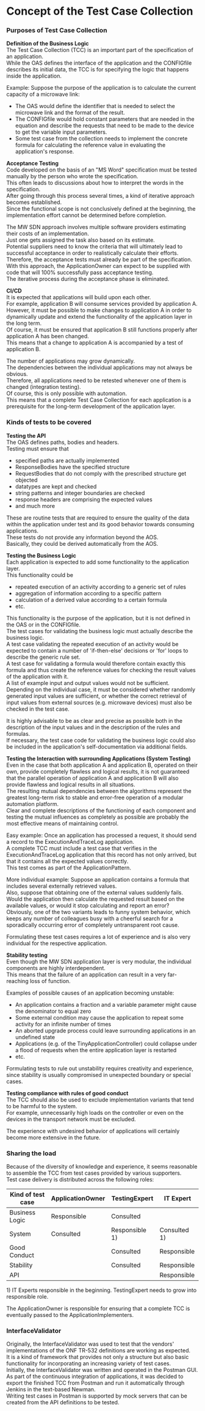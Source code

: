 # Concept of the Test Case Collection

### Purposes of Test Case Collection

**Definition of the Business Logic**  
The Test Case Collection (TCC) is an important part of the specification of an application.  
While the OAS defines the interface of the application and the CONFIGfile describes its initial data, the TCC is for specifying the logic that happens inside the application.  

Example: Suppose the purpose of the application is to calculate the current capacity of a microwave link:  
- The OAS would define the identifier that is needed to select the microwave link and the format of the result.  
- The CONFIGfile would hold constant parameters that are needed in the equation and describe the requests that need to be made to the device to get the variable input parameters. 
- Some test case from the collection needs to implement the concrete formula for calculating the reference value in evaluating the application's response.    

**Acceptance Testing**  
Code developed on the basis of an "MS Word" specification must be tested manually by the person who wrote the specification.  
This often leads to discussions about how to interpret the words in the specification.    
After going through this process several times, a kind of iterative approach becomes established.  
Since the functional scope is not conclusively defined at the beginning, the implementation effort cannot be determined before completion.  

The MW SDN approach involves multiple software providers estimating their costs of an implementation.  
Just one gets assigned the task also based on its estimate.  
Potential suppliers need to know the criteria that will ultimately lead to successful acceptance in order to realistically calculate their efforts.  
Therefore, the acceptance tests must already be part of the specification.  
With this approach, the ApplicationOwner can expect to be supplied with code that will 100% successfully pass acceptance testing.  
The iterative process during the acceptance phase is eliminated.  

**CI/CD**  
It is expected that applications will build upon each other.  
For example, application B will consume services provided by application A.  
However, it must be possible to make changes to application A in order to dynamically update and extend the functionality of the application layer in the long term.  
Of course, it must be ensured that application B still functions properly after application A has been changed.  
This means that a change to application A is accompanied by a test of application B.  

The number of applications may grow dynamically.  
The dependencies between the individual applications may not always be obvious.  
Therefore, all applications need to be retested whenever one of them is changed (integration testing).  
Of course, this is only possible with automation.  
This means that a complete Test Case Collection for each application is a prerequisite for the long-term development of the application layer.  

### Kinds of tests to be covered  

**Testing the API**  
The OAS defines paths, bodies and headers.  
Testing must ensure that  
- specified paths are actually implemented  
- ResponseBodies have the specified structure  
- RequestBodies that do not comply with the prescribed structure get objected  
- datatypes are kept and checked  
- string patterns and integer boundaries are checked  
- response headers are comprising the expected values  
- and much more  

These are routine tests that are required to ensure the quality of the data within the application under test and its good behavior towards consuming applications.  
These tests do not provide any information beyond the AOS.  
Basically, they could be derived automatically from the AOS.  

**Testing the Business Logic**  
Each application is expected to add some functionality to the application layer.  
This functionality could be  
- repeated execution of an activity according to a generic set of rules  
- aggregation of information according to a specific pattern  
- calculation of a derived value according to a certain formula  
- etc.  

This functionality is the purpose of the application, but it is not defined in the OAS or in the CONFIGfile.  
The test cases for validating the business logic must actually describe the business logic.  
A test case validating the repeated execution of an activity would be expected to contain a number of 'if-then-else' decisions or 'for' loops to describe the generic rule set.  
A test case for validating a formula would therefore contain exactly this formula and thus create the reference values for checking the result values of the application with it.  
A list of example input and output values would not be sufficient.  
Depending on the individual case, it must be considered whether randomly generated input values are sufficient, or whether the correct retrieval of input values from external sources (e.g. microwave devices) must also be checked in the test case.  

It is highly advisable to be as clear and precise as possible both in the description of the input values and in the description of the rules and formulas.  
If necessary, the test case code for validating the business logic could also be included in the application's self-documentation via additional fields.

**Testing the Interaction with surrounding Applications (System Testing)**  
Even in the case that both application A and application B, operated on their own, provide completely flawless and logical results, it is not guaranteed that the parallel operation of application A and application B will also provide flawless and logical results in all situations.  
The resulting mutual dependencies between the algorithms represent the greatest long-term risk to stable and error-free operation of a modular automation platform.  
Clear and complete descriptions of the functioning of each component and testing the mutual influences as completely as possible are probably the most effective means of maintaining control.  

Easy example: Once an application has processed a request, it should send a record to the ExecutionAndTraceLog application.  
A complete TCC must include a test case that verifies in the ExecutionAndTraceLog application that this record has not only arrived, but that it contains all the expected values correctly.  
This test comes as part of the ApplicationPattern.  

More individual example: Suppose an application contains a formula that includes several externally retrieved values.  
Also, suppose that obtaining one of the external values suddenly fails.  
Would the application then calculate the requested result based on the available values, or would it stop calculating and report an error?  
Obviously, one of the two variants leads to funny system behavior, which keeps any number of colleagues busy with a cheerful search for a sporadically occurring error of completely untransparent root cause.  

Formulating these test cases requires a lot of experience and is also very individual for the respective application.  

**Stability testing**  
Even though the MW SDN application layer is very modular, the individual components are highly interdependent.  
This means that the failure of an application can result in a very far-reaching loss of function.  

Examples of possible causes of an application becoming unstable:  
- An application contains a fraction and a variable parameter might cause the denominator to equal zero  
- Some external condition may cause the application to repeat some activity for an infinite number of times  
- An aborted upgrade process could leave surrounding applications in an undefined state  
- Applications (e.g. of the TinyApplicationController) could collapse under a flood of requests when the entire application layer is restarted  
- etc.  

Formulating tests to rule out unstability requires creativity and experience, since stability is usually compromised in unexpected boundary or special cases.  

**Testing compliance with rules of good conduct**  
The TCC should also be used to exclude implementation variants that tend to be harmful to the system.  
For example, unnecessarily high loads on the controller or even on the devices in the transport network must be excluded.  

The experience with undesired behavior of applications will certainly become more extensive in the future.  

### Sharing the load  

Because of the diversity of knowledge and experience, it seems reasonable to assemble the TCC from test cases provided by various supporters.  
Test case delivery is distributed across the following roles:    

| Kind of test case | ApplicationOwner | TestingExpert | IT Expert |
|-|-|-|-|
| Business Logic | Responsible | Consulted | |
| System | Consulted | Responsible 1) | Consulted 1) |
| Good Conduct | | Consulted | Responsible |
| Stability | | Consulted | Responsible |
| API | | | Responsible |

1\) IT Experts responsible in the beginning. TestingExpert needs to grow into responsible role.  

The ApplicationOwner is responsible for ensuring that a complete TCC is eventually passed to the ApplicationImplementers.

### InterfaceValidator  

Originally, the InterfaceValidator was used to test that the vendors' implementations of the ONF TR-532 definitions are working as expected.  
It is a kind of framework that provides not only a structure but also basic functionality for incorporating an increasing variety of test cases.  
Initially, the InterfaceValidator was written and operated in the Postman GUI.  
As part of the continuous integration of applications, it was decided to export the finished TCC from Postman and run it automatically through Jenkins in the text-based Newman.  
Writing test cases in Postman is supported by mock servers that can be created from the API definitions to be tested.  
